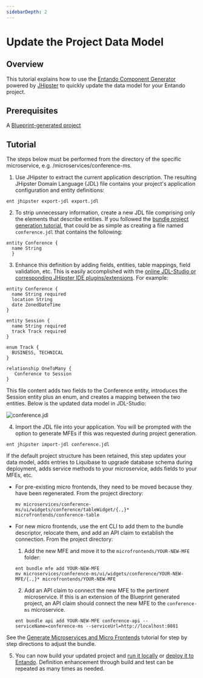 ```yaml
---
sidebarDepth: 2
---
```


# Update the Project Data Model

## Overview

This tutorial explains how to use the [Entando Component Generator](../../../docs/create/component-gen-overview.md) powered by [JHipster](https://www.jhipster.tech/) to quickly update the data model for your Entando project.

## Prerequisites
A [Blueprint-generated project](./generate-microservices-and-micro-frontends.md) 

## Tutorial
The steps below must be performed from the directory of the specific microservice, e.g. /microservices/conference-ms.

1. Use JHipster to extract the current application description. The resulting JHipster Domain Language (JDL) file contains your project's application configuration and entity definitions:
```
ent jhipster export-jdl export.jdl
```
2. To strip unnecessary information, create a new JDL file comprising only the elements that describe entities. If you followed the [bundle project generation tutorial](./generate-microservices-and-micro-frontends.md), that could be as simple as creating a file named `conference.jdl` that contains the following:
```
entity Conference {
  name String
  }
```
3. Enhance this definition by adding fields, entities, table mappings, field validation, etc. This is easily accomplished with the [online JDL-Studio or corresponding JHipster IDE plugins/extensions](https://www.jhipster.tech/jdl/intro). For example:
```
entity Conference {
  name String required
  location String
  date ZonedDateTime
}

entity Session {
  name String required
  track Track required
}

enum Track {
  BUSINESS, TECHNICAL
}

relationship OneToMany {
   Conference to Session
}
```
This file content adds two fields to the Conference entity, introduces the Session entity plus an enum, and creates a mapping between the two entities. Below is the updated data model in JDL-Studio:

![conference.jdl](./img/jhipster-jdl.png)

4. Import the JDL file into your application. You will be prompted with the option to generate MFEs if this was requested during project generation.
```
ent jhipster import-jdl conference.jdl
```

If the default project structure has been retained, this step updates your data model, adds entries to Liquibase to upgrade database schema during deployment, adds service methods to your microservice, adds fields to your MFEs, etc.
  - For pre-existing micro frontends, they need to be moved because they have been regenerated. From the project directory:   

	```shell  
	mv microservices/conference-ms/ui/widgets/conference/tableWidget/{.,}* microfrontends/conference-table
	```  

  - For new micro frontends, use the ent CLI to add them to the bundle descriptor, relocate them, and add an API claim to extablish the connection. From the project directory:
      1. Add the new MFE and move it to the `microfrontends/YOUR-NEW-MFE` folder:
      ```shell
      ent bundle mfe add YOUR-NEW-MFE  
      mv microservices/conference-ms/ui/widgets/conference/YOUR-NEW-MFE/{.,}* microfrontends/YOUR-NEW-MFE
	  ```
      2. Add an API claim to connect the new MFE to the pertinent microservice. If this is an extension of the Blueprint generated project, an API claim should connect the new MFE to the `conference-ms` microservice.

	  ```
	  ent bundle api add YOUR-NEW-MFE conference-api --serviceName=conference-ms --serviceUrl=http://localhost:8081
	  ```

See the [Generate Microservices and Micro Frontends](./generate-microservices-and-micro-frontends.md#configure-the-components) tutorial for step by step directions to adjust the bundle. 

5. You can now build your updated project and [run it locally](./run-local.md) or [deploy it to Entando](../pb/publish-project-bundle.md). Definition enhancement through build and test can be repeated as many times as needed. 


